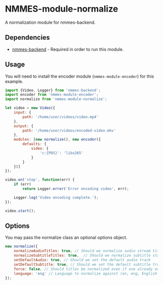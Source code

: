 # NMMES-module-normalize

A normalization module for nmmes-backend.

## Dependencies

- [nmmes-backend](https://github.com/NMMES/nmmes-backend) - Required in order to run this module.

## Usage

You will need to install the encoder module (`nmmes-module-encoder`) for this example.

```javascript
import {Video, Logger} from 'nmmes-backend';
import encoder from 'nmmes-module-encoder';
import normalize from 'nmmes-module-normalize';

let video = new Video({
    input: {
        path: '/home/user/videos/video.mp4'
    },
    output: {
        path: '/home/user/videos/encoded-video.mkv'
    },
    modules: [new normalize(), new encoder({
        defaults: {
            video: {
                'c:{POS}': 'libx265'
            }
        }
    })]
});

video.on('stop', function(err) {
    if (err)
        return Logger.error('Error encoding video', err);

    Logger.log('Video encoding complete.');
});

video.start();
```

## Options

You may pass the normalize class an optional options object.

```javascript
new normalize({
    normalizeAudioTitles: true, // Should we normalize audio stream titles
    normalizeSubtitleTitles: true,  // Should we normalize subtitle stream titles
    setDefaultAudio: true, // Should we set the default audio track
    setDefaultSubtitle: true, // Should we set the default subtitle track
    force: false, // Should titles be normalized even if one already exists
    language: 'eng' // Language to normalize against (en, eng, English all mean the same thing)
});
```

